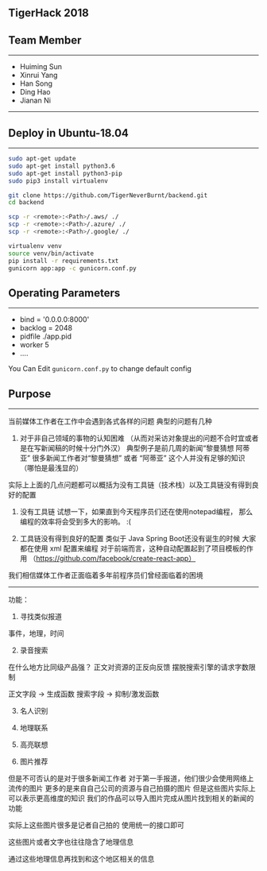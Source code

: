 ## TigerHack 2018

## Team Member

---

- Huiming Sun 
- Xinrui Yang
- Han Song
- Ding Hao
- Jianan Ni

---

## Deploy in Ubuntu-18.04

---

```bash
sudo apt-get update
sudo apt-get install python3.6
sudo apt-get install python3-pip
sudo pip3 install virtualenv
```
```bash
git clone https://github.com/TigerNeverBurnt/backend.git
cd backend
```

```bash
scp -r <remote>:<Path>/.aws/ ./
scp -r <remote>:<Path>/.azure/ ./
scp -r <remote>:<Path>/.google/ ./
```

```bash
virtualenv venv 
source venv/bin/activate
pip install -r requirements.txt
gunicorn app:app -c gunicorn.conf.py
```

## Operating Parameters

---

- bind = '0.0.0.0:8000'
- backlog = 2048
- pidfile ./app.pid
- worker 5
- ....

You Can Edit `gunicorn.conf.py` to change default config 


## Purpose

---

当前媒体工作者在工作中会遇到各式各样的问题
典型的问题有几种

1. 对于非自己领域的事物的认知困难 （从而对采访对象提出的问题不合时宜或者是在写新闻稿的时候十分门外汉）
典型例子是前几周的新闻“黎曼猜想 阿蒂亚”
很多新闻工作者对“黎曼猜想” 或者 “阿蒂亚” 这个人并没有足够的知识（哪怕是最浅显的）

实际上上面的几点问题都可以概括为没有工具链（技术栈）以及工具链没有得到良好的配置

1. 没有工具链
试想一下，如果直到今天程序员们还在使用notepad编程，
那么编程的效率将会受到多大的影响。 :(

2. 工具链没有得到良好的配置
类似于 Java Spring Boot还没有诞生的时候
大家都在使用 xml 配置来编程
对于前端而言，这种自动配置起到了项目模板的作用
（https://github.com/facebook/create-react-app）

我们相信媒体工作者正面临着多年前程序员们曾经面临着的困境
 

---

功能：

1. 寻找类似报道

事件，地理，时间

2. 录音搜索

在什么地方比同级产品强？
正文对资源的正反向反馈
摆脱搜索引擎的请求字数限制


正文字段 -> 生成函数
搜索字段 -> 抑制/激发函数

3. 名人识别


4. 地理联系


5. 高亮联想

6. 图片推荐

但是不可否认的是对于很多新闻工作者
对于第一手报道，他们很少会使用网络上流传的图片
更多的是来自自己公司的资源与自己拍摄的图片
但是这些图片实际上可以表示更高维度的知识
我们的作品可以导入图片完成从图片找到相关的新闻的功能



实际上这些图片很多是记者自己拍的
使用统一的接口即可

这些图片或者文字也往往隐含了地理信息

通过这些地理信息再找到和这个地区相关的信息
